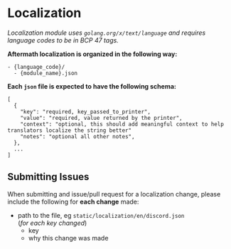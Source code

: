 # Localization
_Localization module uses `golang.org/x/text/language` and requires language codes to be in BCP 47 tags._

**Aftermath localization is organized in the following way:**
```
- {language_code}/
  - {module_name}.json
```

**Each `json` file is expected to have the following schema:**
```
[
  {
    "key": "required, key_passed_to_printer",
    "value": "required, value returned by the printer",
    "context": "optional, this should add meaningful context to help translators localize the string better"
    "notes": "optional all other notes",
  },
  ...
]
```

## Submitting Issues
When submitting and issue/pull request for a localization change, please include the following for **each change** made:
- path to the file, eg `static/localization/en/discord.json`  
  (_for each key changed_)
  - key
  - why this change was made